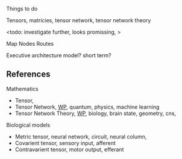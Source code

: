 Things to do

Tensors, matricies, tensor network, tensor network theory 

<todo: investigate further, looks promissing, >

Map
Nodes
Routes

Executive architecture model? short term?

## References

Mathematics
* Tensor, 
* Tensor Network, [WP](https://en.wikipedia.org/wiki/Tensor_network), quantum, physics, machine learning
* Tensor Network Theory, [WP](https://en.wikipedia.org/wiki/Tensor_network_theory), biology, brain state, geometry, cns,

Biological models
* Metric tensor, neural network, circuit, neural column, 
* Covarient tensor, sensory input, afferent 
* Contravarient tensor, motor output, efferant

